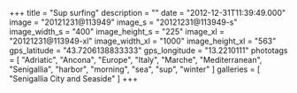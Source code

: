 +++
title = "Sup surfing"
description = ""
date = "2012-12-31T11:39:49.000"
image = "20121231@113949"
image_s = "20121231@113949-s"
image_width_s = "400"
image_height_s = "225"
image_xl = "20121231@113949-xl"
image_width_xl = "1000"
image_height_xl = "563"
gps_latitude = "43.7206138833333"
gps_longitude = "13.2210111"
phototags = [ "Adriatic", "Ancona", "Europe", "Italy", "Marche", "Mediterranean", "Senigallia", "harbor", "morning", "sea", "sup", "winter" ]
galleries = [ "Senigallia City and Seaside" ]
+++
